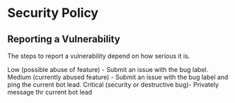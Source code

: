 # Security Policy
## Reporting a Vulnerability

The steps to report a vulnerability depend on how serious it is.

Low (possible abuse of feature) - Submit an issue with the bug label.
Medium (currently abused feature) - Submit an issue with the bug label and ping the current bot lead.
Critical (security or destructive bug)- Privately message thr current bot lead
